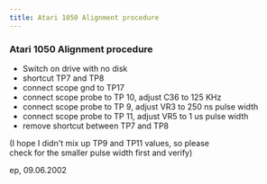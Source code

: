 ```yaml
---
title: Atari 1050 Alignment procedure
---
```

### Atari 1050 Alignment procedure  
  
- Switch on drive with no disk  
- shortcut TP7 and TP8  
- connect scope gnd to TP17  
- connect scope probe to TP 10, adjust C36 to 125 KHz  
- connect scope probe to TP 9, adjust VR3 to 250 ns pulse width  
- connect scope probe to TP 11, adjust VR5 to 1 us pulse width  
- remove shortcut between TP7 and TP8  
  
(I hope I didn't mix up TP9 and TP11 values, so please  
check for the smaller pulse width first and verify)  
  
ep, 09.06.2002  
